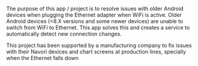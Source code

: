 The purpose of this app / project is to resolve issues with older Android devices when plugging the Ethernet adapter when WiFi is active. Older Android devices (<8.X versions and some newer devices) are unable to switch from WiFi to Ethernet. This app solves this and creates a service to automatically detect new connection changes.

This project has been supported by a manufacturing company to fix issues with their Navori devices and chart screens at production lines, specially when the Ethernet falls down